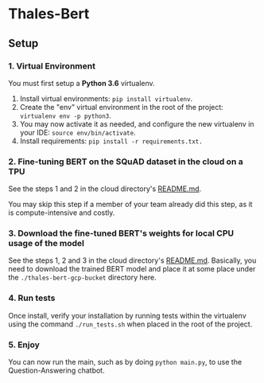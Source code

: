 # Thales-Bert

## Setup

### 1. Virtual Environment

You must first setup a **Python 3.6** virtualenv.
1. Install virtual environments: `pip install virtualenv`.
2. Create the "env" virtual environment in the root of the project: `virtualenv env -p python3`.
3. You may now activate it as needed, and configure the new virtualenv in your IDE: `source env/bin/activate`.
4. Install requirements: `pip install -r requirements.txt.`

### 2. Fine-tuning BERT on the SQuAD dataset in the cloud on a TPU

See the steps 1 and 2 in the cloud directory's [README.md](cloud_scripts/README.md).

You may skip this step if a member of your team already did this step, as it is compute-intensive and costly.

### 3. Download the fine-tuned BERT's weights for local CPU usage of the model

See the steps 1, 2 and 3 in the cloud directory's [README.md](cloud_scripts/README.md). Basically, you need to download the trained BERT model and place it at some place under the `./thales-bert-gcp-bucket` directory here.

### 4. Run tests

Once install, verify your installation by running tests within the virtualenv using the command `./run_tests.sh` when placed in the root of the project.

### 5. Enjoy

You can now run the main, such as by doing `python main.py`, to use the Question-Answering chatbot.
